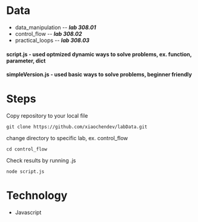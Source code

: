# Data
- data_manipulation -- ***lab 308.01***
- control_flow -- ***lab 308.02*** 
- practical_loops -- ***lab 308.03***

#### script.js - used optmized dynamic ways to solve problems, ex. function, parameter, dict
#### simpleVersion.js - used basic ways to solve problems, beginner friendly

# Steps

Copy repository to your local file

```
git clone https://github.com/xiaochendev/labData.git
```

change directory to specific lab, ex. control_flow
```
cd control_flow
```

Check results by running .js 
```
node script.js
```

# Technology
- Javascript
